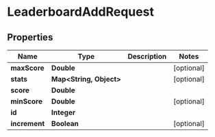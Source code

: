 

# LeaderboardAddRequest


## Properties

| Name | Type | Description | Notes |
|------------ | ------------- | ------------- | -------------|
|**maxScore** | **Double** |  |  [optional] |
|**stats** | **Map&lt;String, Object&gt;** |  |  [optional] |
|**score** | **Double** |  |  |
|**minScore** | **Double** |  |  [optional] |
|**id** | **Integer** |  |  |
|**increment** | **Boolean** |  |  [optional] |



